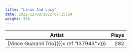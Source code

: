 ```yaml
---
title: "Linus And Lucy"
date: 2022-12-08/2022T07:15:24
weight: 324
---
```




 Artist | Plays 
----- | -----:
[Vince Guaraldi Trio]({{< ref "t37943">}}) | 282
